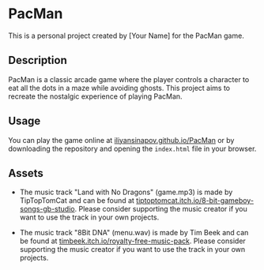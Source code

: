 # PacMan

This is a personal project created by [Your Name] for the PacMan game.

## Description

PacMan is a classic arcade game where the player controls a character to eat all the dots in a maze while avoiding ghosts. This project aims to recreate the nostalgic experience of playing PacMan.

## Usage

You can play the game online at [iliyansinapov.github.io/PacMan](https://iliyansinapov.github.io/PacMan) or by downloading the repository and opening the `index.html` file in your browser.

## Assets

- The music track "Land with No Dragons" (game.mp3) is made by TipTopTomCat and can be found at [tiptoptomcat.itch.io/8-bit-gameboy-songs-gb-studio](https://tiptoptomcat.itch.io/8-bit-gameboy-songs-gb-studio). Please consider supporting the music creator if you want to use the track in your own projects.

- The music track "8Bit DNA" (menu.wav) is made by Tim Beek and can be found at [timbeek.itch.io/royalty-free-music-pack](https://timbeek.itch.io/royalty-free-music-pack). Please consider supporting the music creator if you want to use the track in your own projects.